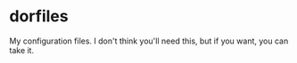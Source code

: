 # dorfiles
My configuration files. I don't think you'll need this, but if you want, you can take it.
